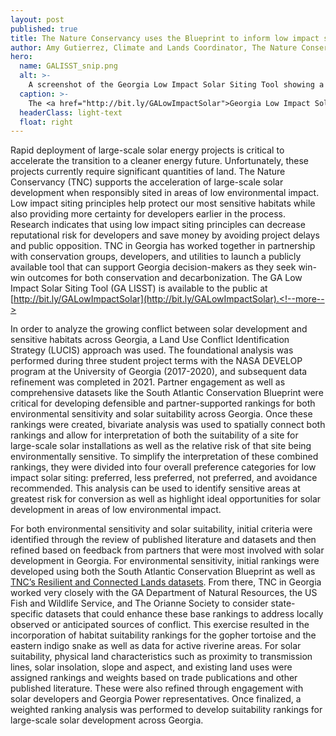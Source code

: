 ```yaml
---
layout: post
published: true
title: The Nature Conservancy uses the Blueprint to inform low impact solar siting in Georgia
author: Amy Gutierrez, Climate and Lands Coordinator, The Nature Conservancy - Georgia
hero:
  name: GALISST_snip.png
  alt: >-
    A screenshot of the Georgia Low Impact Solar Siting Tool showing a map with green representing preferred for low impact, blue representing less preferred for low impact, yellow representing not preferred for low impact, and red representing avoidance recommended.
  caption: >-
    The <a href="http://bit.ly/GALowImpactSolar">Georgia Low Impact Solar Siting Tool</a> used the Blueprint to help rank areas according to their suitabiilty for low-impact solar development.
  headerClass: light-text
  float: right
---
```

Rapid deployment of large-scale solar energy projects is critical to accelerate the transition to a cleaner energy future. Unfortunately, these projects currently require significant quantities of land. The Nature Conservancy (TNC) supports the acceleration of large-scale solar development when responsibly sited in areas of low environmental impact. Low impact siting principles help protect our most sensitive habitats while also providing more certainty for developers earlier in the process. Research indicates that using low impact siting principles can decrease reputational risk for developers and save money by avoiding project delays and public opposition. TNC in Georgia has worked together in partnership with conservation groups, developers, and utilities to launch a publicly available tool that can support Georgia decision-makers as they seek win-win outcomes for both conservation and decarbonization. The GA Low Impact Solar Siting Tool (GA LISST) is available to the public at [http://bit.ly/GALowImpactSolar](http://bit.ly/GALowImpactSolar).<!--more-->

In order to analyze the growing conflict between solar development and sensitive habitats across Georgia, a Land Use Conflict Identification Strategy (LUCIS) approach was used. The foundational analysis was performed during three student project terms with the NASA DEVELOP program at the University of Georgia (2017-2020), and subsequent data refinement was completed in 2021. Partner engagement as well as comprehensive datasets like the South Atlantic Conservation Blueprint were critical for developing defensible and partner-supported rankings for both environmental sensitivity and solar suitability across Georgia. Once these rankings were created, bivariate analysis was used to spatially connect both rankings and allow for interpretation of both the suitability of a site for large-scale solar installations as well as the relative risk of that site being environmentally sensitive. To simplify the interpretation of these combined rankings, they were divided into four overall preference categories for low impact solar siting: preferred, less preferred, not preferred, and avoidance recommended. This analysis can be used to identify sensitive areas at greatest risk for conversion as well as highlight ideal opportunities for solar development in areas of low environmental impact.

For both environmental sensitivity and solar suitability, initial criteria were identified through the review of published literature and datasets and then refined based on feedback from partners that were most involved with solar development in Georgia. For environmental sensitivity, initial rankings were developed using both the South Atlantic Conservation Blueprint as well as [TNC’s Resilient and Connected Lands datasets](https://maps.tnc.org/resilientland/). From there, TNC in Georgia worked very closely with the GA Department of Natural Resources, the US Fish and Wildlife Service, and The Orianne Society to consider state-specific datasets that could enhance these base rankings to address locally observed or anticipated sources of conflict. This exercise resulted in the incorporation of habitat suitability rankings for the gopher tortoise and the eastern indigo snake as well as data for active riverine areas. For solar suitability, physical land characteristics such as proximity to transmission lines, solar insolation, slope and aspect, and existing land uses were assigned rankings and weights based on trade publications and other published literature. These were also refined through engagement with solar developers and Georgia Power representatives. Once finalized, a weighted ranking analysis was performed to develop suitability rankings for large-scale solar development across Georgia.
